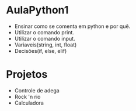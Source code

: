 # AulaPython1
- Ensinar como se comenta em python e por quê.
- Utilizar o comando print.
- Utilizar o comando input.
- Variaveis(string, int, float)
- Decisões(if, else, elif)

# Projetos
- Controle de adega
- Rock 'n rio
- Calculadora
